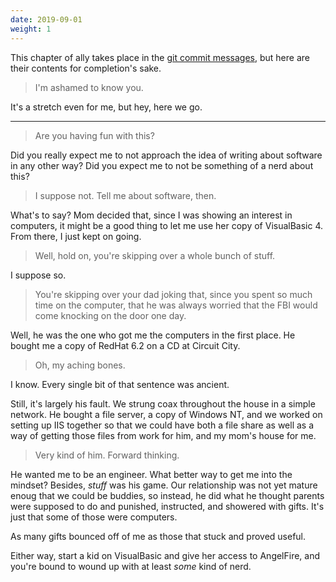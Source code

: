 ```yaml
---
date: 2019-09-01
weight: 1
---
```


This chapter of ally takes place in the <a class="pulse" href="https://github.com/makyo/ally/pull/4" target="_blank">git commit messages</a>, but here are their contents for completion's sake.

> I'm ashamed to know you.

It's a stretch even for me, but hey, here we go.

-----

> Are you having fun with this?

Did you really expect me to not approach the idea of writing about software in any other way? Did you expect me to not be something of a nerd about this?

> I suppose not. Tell me about software, then.

What's to say? Mom decided that, since I was showing an interest in
computers, it might be a good thing to let me use her copy of
VisualBasic 4. From there, I just kept on going.

> Well, hold on, you're skipping over a whole bunch of stuff.

I suppose so.

> You're skipping over your dad joking that, since you spent so much
time on the computer, that he was always worried that the FBI would
come knocking on the door one day.

Well, he was the one who got me the computers in the first place. He
bought me a copy of RedHat 6.2 on a CD at Circuit City.

> Oh, my aching bones.

I know. Every single bit of that sentence was ancient.

Still, it's largely his fault. We strung coax throughout the house in a
simple network. He bought a file server, a copy of Windows NT, and we
worked on setting up IIS together so that we could have both a file
share as well as a way of getting those files from work for him, and my
mom's house for me.

> Very kind of him. Forward thinking.

He wanted me to be an engineer. What better way to get me into the
mindset? Besides, *stuff* was his game. Our relationship was not yet
mature enoug that we could be buddies, so instead, he did what he
thought parents were supposed to do and punished, instructed, and
showered with gifts. It's just that some of those were computers.

As many gifts bounced off of me as those that stuck and proved useful.

Either way, start a kid on VisualBasic and give her access to AngelFire,
and you're bound to wound up with at least *some* kind of nerd.
